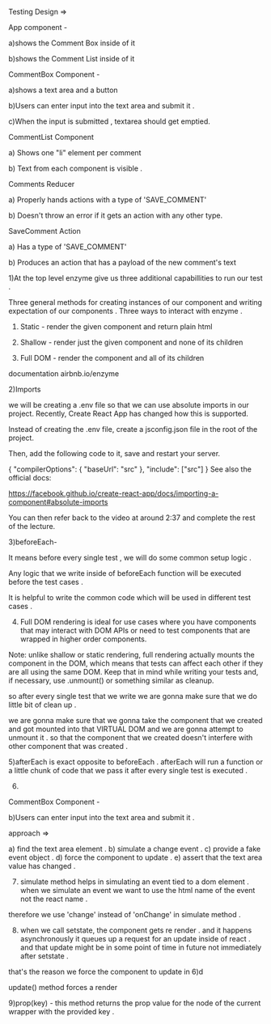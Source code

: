 Testing Design =>

App component -

a)shows the Comment Box inside of it 

b)shows the Comment List inside of it 


CommentBox Component - 

a)shows a text area and a button 

b)Users can enter input into the text area and submit it .

c)When the input is submitted , textarea should get emptied. 


CommentList Component

a) Shows one "li" element per comment

b) Text from each component is visible .


Comments Reducer

a) Properly hands actions with a type of 'SAVE_COMMENT'

b) Doesn't throw an error if it gets an action with any other type.


SaveComment Action

a) Has a type of 'SAVE_COMMENT'

b) Produces an action that has a payload of the new comment's text 







1)At the top level enzyme give us three additional capabillities to run our test .

Three general methods for creating instances of our component and writing expectation of our components .
Three ways to interact with enzyme .
1) Static - render the given component and return plain html

2) Shallow - render just the given component and none of its children 

3) Full DOM -  render the component and all of its children 

documentation airbnb.io/enzyme


2)Imports

 we will be creating a .env file so that we can use absolute imports in our project. Recently, Create React App has changed how this is supported.

Instead of creating the .env file, create a jsconfig.json file in the root of the project.

Then, add the following code to it, save and restart your server.

{
  "compilerOptions": {
    "baseUrl": "src"
  },
  "include": ["src"]
}
See also the official docs:

https://facebook.github.io/create-react-app/docs/importing-a-component#absolute-imports

You can then refer back to the video at around 2:37 and complete the rest of the lecture.


3)beforeEach-

It means before every single test , we will do some common setup logic .

Any logic that we write inside of beforeEach function will be executed before the test cases .

It is helpful to write the common code which will be used in different test cases . 

4) Full DOM rendering is ideal for use cases where you have components that may interact with DOM APIs or need to test components that are wrapped in higher order components.

Note: unlike shallow or static rendering, full rendering actually mounts the component in the DOM, which means that tests can affect each other if they are all using the same DOM. Keep that in mind while writing your tests and, if necessary, use .unmount() or something similar as cleanup.

so after every single test that we write we are gonna make sure that we do little bit of clean up .

we are gonna make sure that we gonna take the component that we created and got mounted into that VIRTUAL DOM and we are gonna attempt to unmount it . so that the component that we created doesn't interfere with other component that was created .

5)afterEach is exact opposite to beforeEach .
afterEach will run a function or a little chunk of code that we pass it after every single test is executed .

6) 

CommentBox Component - 

b)Users can enter input into the text area and submit it .

approach =>

a) find the text area element .
b) simulate a change event .
c) provide a fake event object .
d) force the component to update .
e) assert that the text area value has changed .



7) simulate method helps in simulating an event tied to a dom element .
when we simulate an event we want to use the html name of the event not the react name .

therefore we use 'change' instead of 'onChange' in simulate method .

8) when we call setstate, the component gets re render .
and it happens asynchronously
it queues up a request for an update inside of react . and that update might be in some point of time in future not immediately after setstate . 

that's the reason we force the component to update in 6)d

update() method forces a render

9)prop(key)  - this method returns the prop value for the node of the current wrapper with the provided key . 